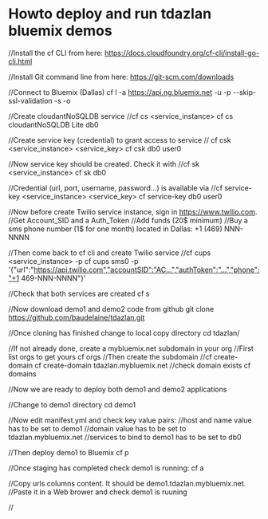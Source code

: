 # Howto deploy and run tdazlan bluemix demos #

//Install the cf CLI from here:
https://docs.cloudfoundry.org/cf-cli/install-go-cli.html

//Install Git command line from here:
https://git-scm.com/downloads

//Connect to Bluemix (Dallas)
cf l -a https://api.ng.bluemix.net -u <userid> -p <password> --skip-ssl-validation -s <spave> -o <org which is usually the same as userid>

//Create cloudantNoSQLDB service
//cf cs <service> <plan> <service_instance>
cf cs cloudantNoSQLDB Lite db0

//Create service key (credential) to grant access to service
// cf csk <service_instance> <service_key>
cf csk db0 user0

//Now service key should be created. Check it with
//cf sk <service_instance>
cf sk db0

//Credential (url, port, username, password...) is available via
//cf service-key <service_instance> <service_key>
cf service-key db0 user0

//Now before create Twilio service instance, sign in https://www.twilio.com.
//Get Account_SID and a Auth_Token
//Add funds (20$ minimum)
//Buy a sms phone number (1$ for one month) located in Dallas: +1 (469) NNN-NNNN

//Then come back to cf cli and create Twilio service
//cf cups <service_instance> -p <parameters in json format>
cf cups sms0 -p '{"url":"https://api.twilio.com","accountSID":"AC...","authToken":"...","phone":"+1 469-NNN-NNNN"}'

//Check that both services are created
cf s

//Now download demo1 and demo2 code from github
git clone https://github.com/baudelaine/tdazlan.git

//Once cloning has finished change to local copy directory
cd tdazlan/

//If not already done, create a mybluemix.net subdomain in your org
//First list orgs to get yours
cf orgs
//Then create the subdomain
//cf create-domain <org> <subdomain> 
cf create-domain <org> tdazlan.mybluemix.net
//check domain exists
cf domains

//Now we are ready to deploy both demo1 and demo2 applications

//Change to demo1 directory
cd demo1

//Now edit manifest.yml and check key value pairs:
//host and name value has to be set to demo1
//domain value has to be set to tdazlan.mybluemix.net
//services to bind to demo1 has to be set to db0

//Then deploy demo1 to Bluemix
cf p

//Once staging has completed check demo1 is running:
cf a

//Copy urls columns content. It should be demo1.tdazlan.mybluemix.net.
//Paste it in a Web brower and check demo1 is ruuning

//






